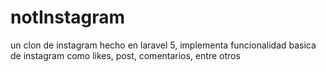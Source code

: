 # notInstagram

un clon de instagram hecho en laravel 5, implementa funcionalidad basica de instagram como likes, post, comentarios, entre otros
